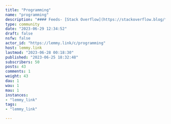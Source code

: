 ```yaml
---
title: "Programming" 
name: "programming"
description: "#### Feeds- [Stack Overflow](https://stackoverflow.blog/feed/)"
type: community
date: "2023-06-29 12:34:52"
draft: false
nsfw: false
actor_id: "https://lemmy.link/c/programming"
host: lemmy.link
lastmod: "2023-06-28 00:18:30"
published: "2023-06-25 18:32:48"
subscribers: 50
posts: 43
comments: 1
weight: 43
dau: 1
wau: 1
mau: 1
instances:
- "lemmy_link"
tags: 
- "lemmy_link"

---
```

